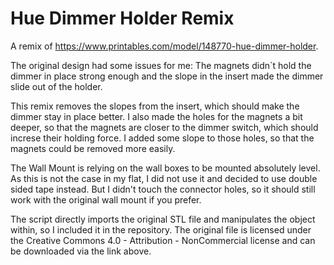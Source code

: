 # Hue Dimmer Holder Remix

A remix of https://www.printables.com/model/148770-hue-dimmer-holder.

The original design had some issues for me: The magnets didn´t hold the dimmer in place strong enough and the slope in the insert made the dimmer slide out of the holder.

This remix removes the slopes from the insert, which should make the dimmer stay in place better. I also made the holes for the magnets a bit deeper, so that the magnets are closer to the dimmer switch, which should increse their holding force. I added some slope to those holes, so that the magnets could be removed more easily.

The Wall Mount is relying on the wall boxes to be mounted absolutely level. As this is not the case in my flat, I did not use it and decided to use double sided tape instead. But I didn't touch the connector holes, so it should still work with the original wall mount if you prefer.

The script directly imports the original STL file and manipulates the object within, so I included it in the repository. The original file is licensed under the Creative Commons 4.0 - Attribution - NonCommercial license and can be downloaded via the link above.
